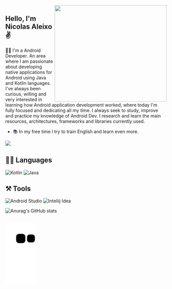 <img src="https://github.com/Aleixo-Dev/Aleixo-Dev/assets/75820713/04eb7d0c-6057-4ea0-b7c1-e994779023c2" height="300px" width="350px" align="right">
     
<p align="left">
 
## Hello, I'm Nicolas Aleixo ✌️

👨‍💻 I'm a Android Developer. An area where I am passionate about developing native applications for Android using Java and Kotlin languages. I've always been curious, willing and very interested in learning how Android application development worked, where today I'm fully focused and dedicating all my time. I always seek to study, improve and practice my knowledge of Android Dev. I research and learn the main resources, architectures, frameworks and libraries currently used.

- 📚 In my free time I try to train English and learn even more.
 
<a href="https://www.linkedin.com/in/nicolas-aleixo/"><img src="https://img.shields.io/badge/LinkedIn-0077B5?style=for-the-badge&logo=linkedin&logoColor=white"></a>
 
 ## 👨‍💻 Languages
  ![Kotlin](https://img.shields.io/badge/kotlin-%237F52FF.svg?style=for-the-badge&logo=kotlin&logoColor=white)
  ![Java](https://img.shields.io/badge/java-%23ED8B00.svg?style=for-the-badge&logo=java&logoColor=white)

<!-- <img src="https://user-images.githubusercontent.com/70382532/138322189-2db8df52-9dcb-40a0-88a8-c365466bd33d.gif" width="700" height="400" /> -->

<!-- [![GitHub Streak](https://github-readme-streak-stats.herokuapp.com?user=Aleixo-Dev&theme=dracula&border_radius=4&locale=pt_BR&date_format=j%2Fn%5B%2FY%5D)](https://git.io/streak-stats)  -->
 
## ⚒️ Tools
 ![Android Studio](https://img.shields.io/badge/Android%20Studio-3DDC84.svg?style=for-the-badge&logo=android-studio&logoColor=white)
 ![Inteliij Idea](https://img.shields.io/badge/IntelliJ_IDEA-000000.svg?style=for-the-badge&logo=intellij-idea&logoColor=white)
 
 ![Anurag's GitHub stats](https://github-readme-stats.vercel.app/api?username=aleixo-dev&bg_color=30,020024,092c79&title_color=fff&show_icons=true&text_color=fff)

##
    
![Snake animation](https://github.com/Aleixo-Dev/Aleixo-Dev/blob/output/github-contribution-grid-snake.svg)
